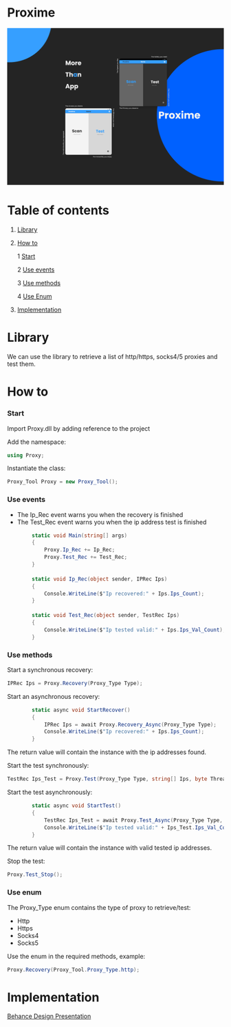 # Proxime

![](https://github.com/IlTuoNome/Proxime/blob/master/Proxy/Proxy_GUI/Thumbnail.png)

# Table of contents
1. [Library](https://github.com/IlTuoNome/Mytest#library)
2. [How to](https://github.com/IlTuoNome/Mytest#how-to)

    1 [Start](https://github.com/IlTuoNome/Mytest#start)

    2 [Use events](https://github.com/IlTuoNome/Mytest#use-events) 

    3 [Use methods](https://github.com/IlTuoNome/Mytest#use-methods)

    4 [Use Enum](https://github.com/IlTuoNome/Mytest#use-enum)

3. [Implementation](https://github.com/IlTuoNome/Mytest/blob/main/README.md#implementation)

# Library
We can use the library to retrieve a list of http/https, socks4/5 proxies and test them.


# How to
### Start
Import Proxy.dll by adding reference to the project

Add the namespace:

```csharp
using Proxy; 
```

Instantiate the class:

```csharp
Proxy_Tool Proxy = new Proxy_Tool();
```
### Use events
- The Ip_Rec event warns you when the recovery is finished
- The Test_Rec event warns you when the ip address test is finished

```csharp
        static void Main(string[] args)
        {
            Proxy.Ip_Rec += Ip_Rec;
            Proxy.Test_Rec += Test_Rec;
        }

        static void Ip_Rec(object sender, IPRec Ips)
        {
            Console.WriteLine($"Ip recovered:" + Ips.Ips_Count);
        }

        static void Test_Rec(object sender, TestRec Ips)
        {
            Console.WriteLine($"Ip tested valid:" + Ips.Ips_Val_Count);
        }
```


### Use methods
Start a synchronous recovery:

```csharp
IPRec Ips = Proxy.Recovery(Proxy_Type Type);
``` 

Start an asynchronous recovery:

```csharp
        static async void StartRecover()
        {
            IPRec Ips = await Proxy.Recovery_Async(Proxy_Type Type);
            Console.WriteLine($"Ip recovered:" + Ips.Ips_Count);
        }
```
The return value will contain the instance with the ip addresses found.

Start the test synchronously:

```csharp
TestRec Ips_Test = Proxy.Test(Proxy_Type Type, string[] Ips, byte Threads);
```

Start the test asynchronously:

```csharp
        static async void StartTest()
        {
            TestRec Ips_Test = await Proxy.Test_Async(Proxy_Type Type, string[] Ips, byte Threads);
            Console.WriteLine($"Ip tested valid:" + Ips_Test.Ips_Val_Count);
        }
```
The return value will contain the instance with valid tested ip addresses.

Stop the test:

```csharp
Proxy.Test_Stop();
```
### Use enum

The Proxy_Type enum contains the type of proxy to retrieve/test:
- Http
- Https
- Socks4
- Socks5

Use the enum in the required methods, example: 
```csharp
Proxy.Recovery(Proxy_Tool.Proxy_Type.http);
```


# Implementation
[Behance Design Presentation]()
